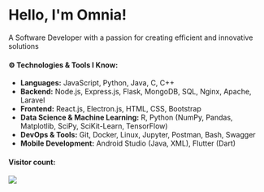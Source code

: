 # Hello, I'm Omnia!

A Software Developer with a passion for creating efficient and innovative solutions

#### ⚙️ Technologies & Tools I Know:

- **Languages:** JavaScript, Python, Java, C, C++
- **Backend:** Node.js, Express.js, Flask, MongoDB, SQL, Nginx, Apache, Laravel
- **Frontend:** React.js, Electron.js, HTML, CSS, Bootstrap
- **Data Science & Machine Learning:** R, Python (NumPy, Pandas, Matplotlib, SciPy, SciKit-Learn, TensorFlow)
- **DevOps & Tools:** Git, Docker, Linux, Jupyter, Postman, Bash, Swagger
- **Mobile Development:** Android Studio (Java, XML), Flutter (Dart)


#### Visitor count:
<img src="https://profile-counter.glitch.me/oniaz/count.svg" />
